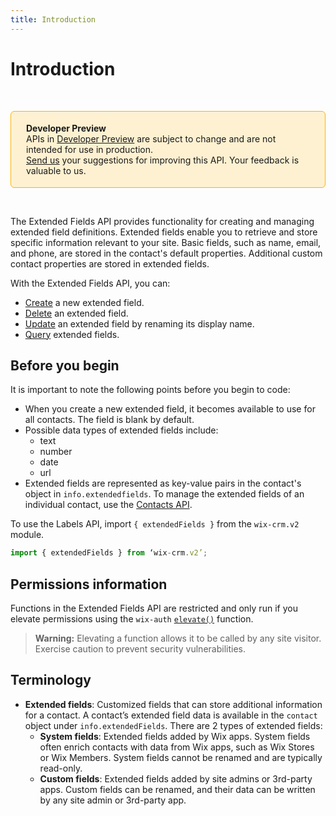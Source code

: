 ```yaml
---
title: Introduction
---
```


# Introduction

&nbsp;
<div style="background-color: #FEF1D1; padding: 18px 24px; border-radius: 6px; border: 1px solid #FDB10C; box-sizing: border-box; display: inline-block">
    <b>Developer Preview</b>
    <br/>
    <span>APIs in <a href="https://www.wix.com/velo/reference/api-overview/developer-preview">Developer Preview</a> are subject to change and are not intended for use in production.<br/><a href="mailto:velo-preview-feedback@wix.com">Send us</a> your suggestions for improving this API. Your feedback is valuable to us.</span>
</div>

&nbsp;

<!-- > **Note:** This module is
> [universal](/api-overview/api-versions#universal-modules).
> Functions in this module can run on both the backend and frontend,
> unless specified otherwise. -->


The Extended Fields API provides functionality for creating and managing extended field definitions. Extended fields enable you to retrieve and store specific information relevant to your site. Basic fields, such as name, email, and phone, are stored in the contact's default properties. Additional custom contact properties are stored in extended fields. 

With the Extended Fields API, you can:
+ [Create](wix-crm-v2/extendedfields/findorcreateextendedfield) a new extended field.
+ [Delete](wix-crm-v2/extendedfields/deleteextendedfield) an extended field.
+ [Update](wix-crm-v2/extendedfields/renameextendedfield) an extended field by renaming its display name.
+ [Query](wix-crm-v2/extendedfields/queryextendedfields) extended fields.

## Before you begin

It is important to note the following points before you begin to code:
- When you create a new extended field, it becomes available to use for all contacts. The field is blank by default. 
- Possible data types of extended fields include: 
    - text
    - number
    - date
    - url
- Extended fields are represented as key-value pairs in the contact's object in `info.extendedfields`. To manage the extended fields of an individual contact, use the [Contacts API](wix-crm-v2/contacts). 


To use the Labels API, import `{ extendedFields }` from the `wix-crm.v2` module. 

```javascript
import { extendedFields } from ‘wix-crm.v2’;
```

## Permissions information

Functions in the Extended Fields API are restricted and only run if you elevate permissions using the `wix-auth` [`elevate()`](https://www.wix.com/velo/reference/wix-auth/elevate) function.

<blockquote class='warning'>
<p><strong>Warning:</strong> Elevating a function allows it to be called by any site visitor. Exercise caution to prevent security vulnerabilities.</p>
</blockquote>


## Terminology

- **Extended fields**: Customized fields that can store additional information for a contact. A contact’s extended field data is available in the `contact` object under `info.extendedFields`. There are 2 types of extended fields:
    - **System fields**: Extended fields added by Wix apps. System fields often enrich contacts with data from Wix apps, such as Wix Stores or Wix Members. System fields cannot be renamed and are typically read-only.
    - **Custom fields**: Extended fields added by site admins or 3rd-party apps. Custom fields can be renamed, and their data can be written by any site admin or 3rd-party app.
